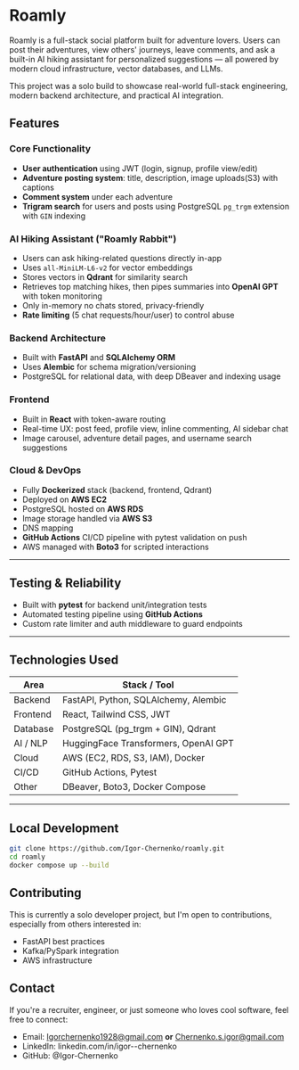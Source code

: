 # Roamly

Roamly is a full-stack social platform built for adventure lovers. Users can post their adventures, view others' journeys, leave comments, and ask a built-in AI hiking assistant for personalized suggestions — all powered by modern cloud infrastructure, vector databases, and LLMs.

This project was a solo build to showcase real-world full-stack engineering, modern backend architecture, and practical AI integration.


##  Features
###  Core Functionality
- **User authentication** using JWT (login, signup, profile view/edit)
- **Adventure posting system**: title, description, image uploads(S3) with captions
- **Comment system** under each adventure
- **Trigram search** for users and posts using PostgreSQL `pg_trgm` extension with `GIN` indexing

###  AI Hiking Assistant ("Roamly Rabbit")
- Users can ask hiking-related questions directly in-app
- Uses `all-MiniLM-L6-v2` for vector embeddings
- Stores vectors in **Qdrant** for similarity search
- Retrieves top matching hikes, then pipes summaries into **OpenAI GPT** with token monitoring
- Only in-memory no chats stored, privacy-friendly
- **Rate limiting** (5 chat requests/hour/user) to control abuse

### Backend Architecture
- Built with **FastAPI** and **SQLAlchemy ORM**
- Uses **Alembic** for schema migration/versioning
- PostgreSQL for relational data, with deep DBeaver and indexing usage

### Frontend
- Built in **React** with token-aware routing
- Real-time UX: post feed, profile view, inline commenting, AI sidebar chat
- Image carousel, adventure detail pages, and username search suggestions

### Cloud & DevOps
- Fully **Dockerized** stack (backend, frontend, Qdrant)
- Deployed on **AWS EC2**
- PostgreSQL hosted on **AWS RDS**
- Image storage handled via **AWS S3**
- DNS mapping
- **GitHub Actions** CI/CD pipeline with pytest validation on push
- AWS managed with **Boto3** for scripted interactions

---

## Testing & Reliability
- Built with **pytest** for backend unit/integration tests
- Automated testing pipeline using **GitHub Actions**
- Custom rate limiter and auth middleware to guard endpoints

---

## Technologies Used

| Area        | Stack / Tool |
|-------------|--------------|
| Backend     | FastAPI, Python, SQLAlchemy, Alembic |
| Frontend    | React, Tailwind CSS, JWT |
| Database    | PostgreSQL (pg_trgm + GIN), Qdrant |
| AI / NLP    | HuggingFace Transformers, OpenAI GPT |
| Cloud       | AWS (EC2, RDS, S3, IAM), Docker |
| CI/CD       | GitHub Actions, Pytest |
| Other       | DBeaver, Boto3, Docker Compose |

---

## Local Development

```bash
git clone https://github.com/Igor-Chernenko/roamly.git
cd roamly
docker compose up --build
```


## Contributing

This is currently a solo developer project, but I'm open to contributions, especially from others interested in:
- FastAPI best practices
- Kafka/PySpark integration
- AWS infrastructure

## Contact
If you're a recruiter, engineer, or just someone who loves cool software, feel free to connect:
- Email: Igorchernenko1928@gmail.com **or** Chernenko.s.igor@gmail.com
- LinkedIn: linkedin.com/in/igor--chernenko
- GitHub: @Igor-Chernenko
